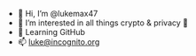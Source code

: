 - 👋 Hi, I’m @lukemax47
- 👀 I’m interested in all things crypto & privacy 🔐
- 🌱 Learning GitHub
- 📫 luke@incognito.org

<!---
lukemax47/lukemax47 is a ✨ special ✨ repository because its `README.md` (this file) appears on your GitHub profile.
You can click the Preview link to take a look at your changes.
--->
